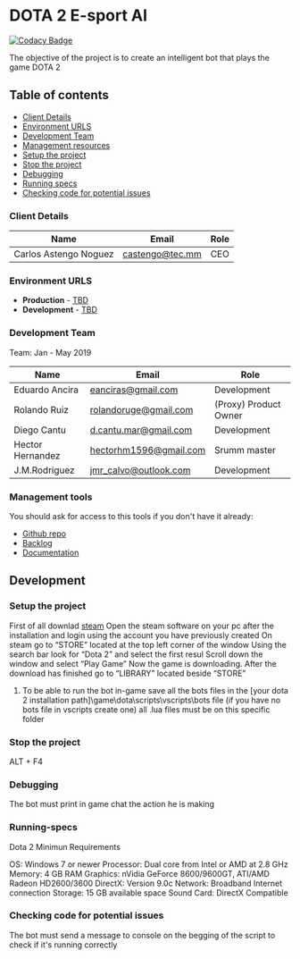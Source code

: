 # DOTA 2 E-sport AI 

[![Codacy Badge](https://api.codacy.com/project/badge/Grade/0738b7fdda3a4e0f92ba2cf89c6b7397)](https://app.codacy.com/app/Cupovboy/e_sports_ai?utm_source=github.com&utm_medium=referral&utm_content=ProyectoIntegrador2018/e_sports_ai&utm_campaign=Badge_Grade_Dashboard)

The objective of the project is to create an intelligent bot that plays the game DOTA 2 

## Table of contents

* [Client Details](#client-details)
* [Environment URLS](#environment-urls)
* [Development Team](#development-team)
* [Management resources](#management-resources)
* [Setup the project](#setup-the-project)
* [Stop the project](#stop-the-project)
* [Debugging](#debugging)
* [Running specs](#running-specs)
* [Checking code for potential issues](#checking-code-for-potential-issues)


### Client Details

| Name                  | Email             | Role |
| --------------------- | ----------------- | ---- |
| Carlos Astengo Noguez | castengo@tec.mm   | CEO  |


### Environment URLS

* **Production** - [TBD](TBD)
* **Development** - [TBD](TBD)

### Development Team

Team: Jan - May 2019

| Name             | Email                  | Role                  |
| ---------------- | ---------------------- | ----------------------|
| Eduardo Ancira   | eanciras@gmail.com     | Development           |
| Rolando Ruiz     | rolandoruge@gmail.com  | (Proxy) Product Owner |
| Diego Cantu      | d.cantu.mar@gmail.com  | Development           |
| Hector Hernandez | hectorhm1596@gmail.com | Srumm master          |
| J.M.Rodriguez    | jmr_calvo@outlook.com  | Development           |

### Management tools

You should ask for access to this tools if you don't have it already:

* [Github repo](https://github.com/ProyectoIntegrador2018/e_sports_ai)
* [Backlog](https://github.com/ProyectoIntegrador2018/e_sports_ai/projects/2)
* [Documentation](https://github.com/ProyectoIntegrador2018/e_sports_ai/tree/master/Documents)

## Development

### Setup the project
First of all downlad [steam](https://github.com/ProyectoIntegrador2018/e_sports_ai)
Open the steam software on your pc after the installation and login using the account you have previously created
On steam go to “STORE” located at the top left corner of the window
Using the search bar look for “Dota 2” and select the first resul
Scroll down the window and select “Play Game”
Now the game is downloading. After the download has finished go to “LIBRARY” located beside “STORE” 
1.	To be able to run the bot in-game save all the bots files in the [your dota 2 installation path]\game\dota\scripts\vscripts\bots file (if you have no bots file in vscripts create one) all .lua files must be on this specific folder


### Stop the project

ALT + F4


### Debugging
The bot must print in game chat the action he is making

### Running-specs
Dota 2 Minimun Requirements

OS: Windows 7 or newer
Processor: Dual core from Intel or AMD at 2.8 GHz
Memory: 4 GB RAM
Graphics: nVidia GeForce 8600/9600GT, ATI/AMD Radeon HD2600/3600
DirectX: Version 9.0c
Network: Broadband Internet connection
Storage: 15 GB available space
Sound Card: DirectX Compatible

### Checking code for potential issues
The bot must send a message to console on the begging of the script to check if it's running correctly 
